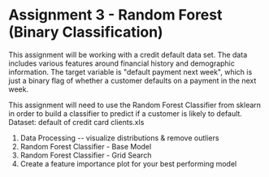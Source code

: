 # Assignment 3 - Random Forest (Binary Classification)

This assignment will be working with a credit default data set. The data includes various features around financial history and demographic information. The target variable is "default payment next week", which is just a binary flag of whether a customer defaults on a payment in the next week.

This assignment will need to use the Random Forest Classifier from sklearn in order to build a classifier to predict if a customer is likely to default.  Dataset: default of credit card clients.xls 

1. Data Processing
  -- visualize distributions & remove outliers 
2. Random Forest Classifier - Base Model
3. Random Forest Classifier - Grid Search
4. Create a feature importance plot for your best performing model
